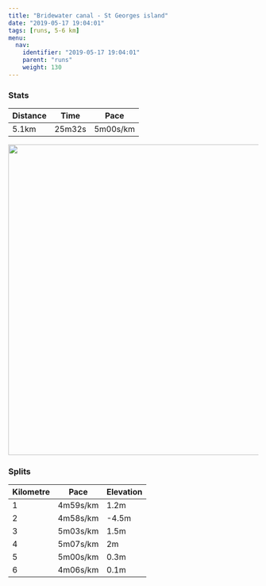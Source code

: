 ```yaml
---
title: "Bridewater canal - St Georges island"
date: "2019-05-17 19:04:01"
tags: [runs, 5-6 km]
menu:
  nav:
    identifier: "2019-05-17 19:04:01"
    parent: "runs"
    weight: 130
---
```


### Stats

| Distance | Time | Pace |
|----------|------|------|
|5.1km|25m32s|5m00s/km|

<img src='https://maps.googleapis.com/maps/api/staticmap?maptype=terrain&path=enc:emjeIj|xLH[JYT_AN]JMuAzAe@Z]XUZs@x@e@EMEYw@MUK]@\NLD^PCHDJFLVB^@b@S~AC`@J\TT`@XJ`A[pBA^DfATzAPx@Xv@\t@vAvBV\b@\LTPL|@?d@DPJh@b@^`@\f@p@lCJn@BT@vAD\FZ\r@d@\LXBj@LRJf@v@jA^n@~@~Bf@v@JZR\DN\r@Vl@HXDRz@hBp@vBt@pDFj@RdAVhB`@|CbBjN\bDBh@Hn@@^AHINO@Ge@CmADFBh@A^Db@?h@Br@?LRhD?\Gx@BlA?NRrCPpAH`A?ZMx@Iz@Mt@?TWxAD~@@zBKdBEP_@jAKLI`@Ar@BfAEb@@FLENWFUJw@Lm@L[|@aB@e@RaAJYB_@Am@G[SiC_@iAGgBQ}@Gk@Bi@Xs@TeBAaAQ[E}@Ig@?mAe@wEAiBWeBAo@UcB[mE]eBM_@c@WIKCOUk@]iAUk@q@iA]o@Oa@UiAIsCM}A@eBEu@G[O]Ok@qAsDm@yA_BkDe@w@g@g@QKgAWyAu@s@k@a@q@GIEA[VQHC@IC}@gBc@mAyAqDw@oCw@aC&key=AIzaSyAfqMeaZ1CCJFGP5cWud__oZnT_Pybg-1M&size=800x800&scale=2&markers=color:yellow|label:S|53.47043,-2.26262&markers=color:green|label:F|53.471210000000006,-2.2675100000000006' width='625' />

### Splits

| Kilometre | Pace | Elevation |
|------|------|-----------|
|1|4m59s/km|1.2m|
|2|4m58s/km|-4.5m|
|3|5m03s/km|1.5m|
|4|5m07s/km|2m|
|5|5m00s/km|0.3m|
|6|4m06s/km|0.1m|
